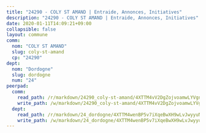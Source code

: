 ```yaml
---
title: "24290 - COLY ST AMAND | Entraide, Annonces, Initiatives"
description: "24290 - COLY ST AMAND | Entraide, Annonces, Initiatives"
date: 2020-01-11T14:09:21+09:00
collapsible: false
layout: commune
comm:
  nom: "COLY ST AMAND"
  slug: coly-st-amand
  cp: "24290"
dept:
  nom: "Dordogne"
  slug: dordogne
  num: "24"
peerpad:
  comm:
    read_path: /r/markdown/24290_coly-st-amand/4XTTM4vV2DgZojvoamwLYVgnPJTHRxJiRBQMQQRJtc4eeQxFU
    write_path: /w/markdown/24290_coly-st-amand/4XTTM4vV2DgZojvoamwLYVgnPJTHRxJiRBQMQQRJtc4eeQxFU-K3TgU7RqYr6MdS2XU1zahDiyMewtDn1NXUohP4sHRC6nzF3UTMCH6Z1xYPVS4uxwWytHCWCKmSkNcgdBuB2PUzqCrKktfSUNM4qm5hkFqDJbxiQKZ6kn8PRzF35jeHAgERKRs2qx
  dept:
    read_path: /r/markdown/24_dordogne/4XTTM4wenBP5v7iXqeBwXH9wLvJwyyuNKzLxRyGzSZXmCuzgg
    write_path: /w/markdown/24_dordogne/4XTTM4wenBP5v7iXqeBwXH9wLvJwyyuNKzLxRyGzSZXmCuzgg-K3TgUusQQUSAmJPXozCTSBeqjqksxkVWGVxtHwEFrs5RuocQr8weKG2oQg7MVeg2F9Hhv7ggtBiBU8D9pdXEPa9M67VU3BzgAG9BCtQw3VY3Xcxk2YSegk3iUXMkpicGxxJr7mWp
---
```


